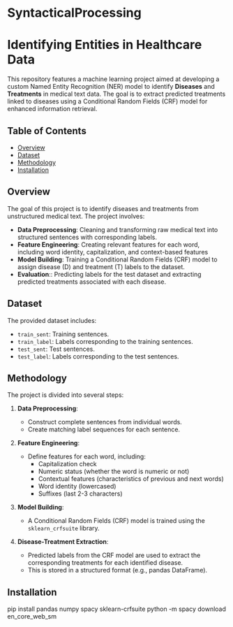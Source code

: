 # SyntacticalProcessing

# Identifying Entities in Healthcare Data

This repository features a machine learning project aimed at developing a custom Named Entity Recognition (NER) model to identify  **Diseases** and **Treatments** in medical text data. The goal is to extract predicted treatments linked to diseases using a Conditional Random Fields (CRF) model for enhanced information retrieval.

## Table of Contents
- [Overview](#overview)
- [Dataset](#dataset)
- [Methodology](#methodology)
- [Installation](#installation)

## Overview

The goal of this project is to identify diseases and treatments from unstructured medical text. The project involves:

- **Data Preprocessing**: Cleaning and transforming raw medical text into structured sentences with corresponding labels.
- **Feature Engineering**: Creating relevant features for each word, including word identity, capitalization, and context-based features
- **Model Building**: Training a Conditional Random Fields (CRF) model to assign disease (D) and treatment (T) labels to the dataset.
- **Evaluation**:: Predicting labels for the test dataset and extracting predicted treatments associated with each disease.

## Dataset
The provided dataset includes:
- `train_sent`: Training sentences.
- `train_label`: Labels corresponding to the training sentences.
- `test_sent`: Test sentences.
- `test_label`: Labels corresponding to the test sentences.

## Methodology
The project is divided into several steps:
1. **Data Preprocessing**: 
   - Construct complete sentences from individual words.
   - Create matching label sequences for each sentence.
   
2. **Feature Engineering**: 
   - Define features for each word, including:
     - Capitalization check
     - Numeric status (whether the word is numeric or not)
     - Contextual features (characteristics of previous and next words)
     - Word identity (lowercased)
     - Suffixes (last 2-3 characters)
     
     
3. **Model Building**:
   - A Conditional Random Fields (CRF) model is trained using the `sklearn_crfsuite` library.
   
4. **Disease-Treatment Extraction**: 
   - Predicted labels from the CRF model are used to extract the corresponding treatments for each identified disease.
   - This is stored in a structured format (e.g., pandas DataFrame).

## Installation

pip install pandas numpy  spacy sklearn-crfsuite
python -m spacy download en_core_web_sm
